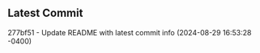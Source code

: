 
## Latest Commit
277bf51 - Update README with latest commit info (2024-08-29 16:53:28 -0400) <Yunxi-Zhou>
